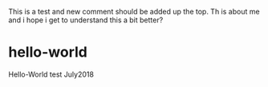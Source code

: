 This is a test and new comment should be added up the top. Th is about me and i hope i get to understand this a bit better?

# hello-world
Hello-World test July2018
